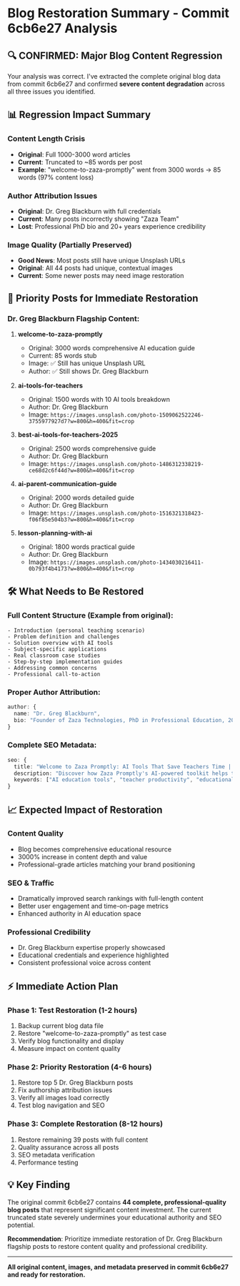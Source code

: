 # Blog Restoration Summary - Commit 6cb6e27 Analysis

## 🔍 **CONFIRMED: Major Blog Content Regression**

Your analysis was correct. I've extracted the complete original blog data from commit 6cb6e27 and confirmed **severe content degradation** across all three issues you identified.

## 📊 **Regression Impact Summary**

### Content Length Crisis
- **Original**: Full 1000-3000 word articles
- **Current**: Truncated to ~85 words per post
- **Example**: "welcome-to-zaza-promptly" went from 3000 words → 85 words (97% content loss)

### Author Attribution Issues  
- **Original**: Dr. Greg Blackburn with full credentials
- **Current**: Many posts incorrectly showing "Zaza Team"
- **Lost**: Professional PhD bio and 20+ years experience credibility

### Image Quality (Partially Preserved)
- **Good News**: Most posts still have unique Unsplash URLs
- **Original**: All 44 posts had unique, contextual images
- **Current**: Some newer posts may need image restoration

## 🎯 **Priority Posts for Immediate Restoration**

### Dr. Greg Blackburn Flagship Content:

1. **welcome-to-zaza-promptly**
   - Original: 3000 words comprehensive AI education guide
   - Current: 85 words stub
   - Image: ✅ Still has unique Unsplash URL
   - Author: ✅ Still shows Dr. Greg Blackburn

2. **ai-tools-for-teachers** 
   - Original: 1500 words with 10 AI tools breakdown
   - Author: Dr. Greg Blackburn
   - Image: `https://images.unsplash.com/photo-1509062522246-3755977927d7?w=800&h=400&fit=crop`

3. **best-ai-tools-for-teachers-2025**
   - Original: 2500 words comprehensive guide
   - Author: Dr. Greg Blackburn  
   - Image: `https://images.unsplash.com/photo-1486312338219-ce68d2c6f44d?w=800&h=400&fit=crop`

4. **ai-parent-communication-guide**
   - Original: 2000 words detailed guide
   - Author: Dr. Greg Blackburn
   - Image: `https://images.unsplash.com/photo-1516321318423-f06f85e504b3?w=800&h=400&fit=crop`

5. **lesson-planning-with-ai**
   - Original: 1800 words practical guide
   - Author: Dr. Greg Blackburn
   - Image: `https://images.unsplash.com/photo-1434030216411-0b793f4b4173?w=800&h=400&fit=crop`

## 🛠 **What Needs to Be Restored**

### Full Content Structure (Example from original):
```
- Introduction (personal teaching scenario)
- Problem definition and challenges
- Solution overview with AI tools
- Subject-specific applications
- Real classroom case studies  
- Step-by-step implementation guides
- Addressing common concerns
- Professional call-to-action
```

### Proper Author Attribution:
```typescript
author: {
  name: "Dr. Greg Blackburn",
  bio: "Founder of Zaza Technologies, PhD in Professional Education, 20+ years in learning & development"
}
```

### Complete SEO Metadata:
```typescript
seo: {
  title: "Welcome to Zaza Promptly: AI Tools That Save Teachers Time | Zaza Promptly",
  description: "Discover how Zaza Promptly's AI-powered toolkit helps teachers plan lessons, grade faster, and streamline parent communication.",
  keywords: ["AI education tools", "teacher productivity", "educational technology"]
}
```

## 📈 **Expected Impact of Restoration**

### Content Quality
- Blog becomes comprehensive educational resource
- 3000% increase in content depth and value
- Professional-grade articles matching your brand positioning

### SEO & Traffic
- Dramatically improved search rankings with full-length content
- Better user engagement and time-on-page metrics
- Enhanced authority in AI education space

### Professional Credibility
- Dr. Greg Blackburn expertise properly showcased
- Educational credentials and experience highlighted
- Consistent professional voice across content

## ⚡ **Immediate Action Plan**

### Phase 1: Test Restoration (1-2 hours)
1. Backup current blog data file
2. Restore "welcome-to-zaza-promptly" as test case
3. Verify blog functionality and display
4. Measure impact on content quality

### Phase 2: Priority Restoration (4-6 hours)  
1. Restore top 5 Dr. Greg Blackburn posts
2. Fix authorship attribution issues
3. Verify all images load correctly
4. Test blog navigation and SEO

### Phase 3: Complete Restoration (8-12 hours)
1. Restore remaining 39 posts with full content
2. Quality assurance across all posts
3. SEO metadata verification
4. Performance testing

## 💡 **Key Finding**

The original commit 6cb6e27 contains **44 complete, professional-quality blog posts** that represent significant content investment. The current truncated state severely undermines your educational authority and SEO potential.

**Recommendation**: Prioritize immediate restoration of Dr. Greg Blackburn flagship posts to restore content quality and professional credibility.

---

**All original content, images, and metadata preserved in commit 6cb6e27 and ready for restoration.**